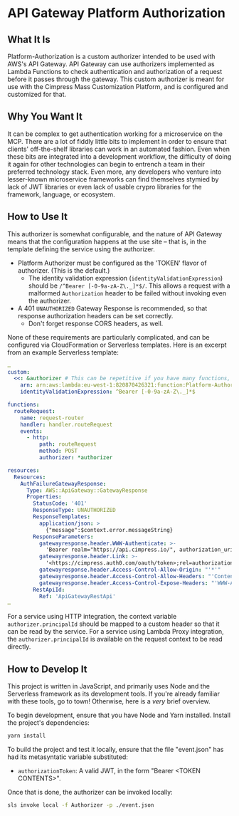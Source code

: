 # API Gateway Platform Authorization

## What It Is

Platform-Authorization is a custom authorizer intended to be used with AWS's API Gateway. API Gateway can use authorizers implemented as Lambda Functions to check authentication and authorization of a request before it passes through the gateway. This custom authorizer is meant for use with the Cimpress Mass Customization Platform, and is configured and customized for that.

## Why You Want It

It can be complex to get authentication working for a microservice on the MCP. There are a lot of fiddly little bits to implement in order to ensure that clients' off-the-shelf libraries can work in an automated fashion. Even when these bits are integrated into a development workflow, the difficulty of doing it again for other technologies can begin to entrench a team in their preferred technology stack. Even more, any developers who venture into lesser-known microservice frameworks can find themselves stymied by lack of JWT libraries or even lack of usable crypro libraries for the framework, language, or ecosystem.

## How to Use It

This authorizer is somewhat configurable, and the nature of API Gateway means that the configuration happens at the use site – that is, in the template defining the service using the authorizer.

- Platform Authorizer must be configured as the 'TOKEN' flavor of authorizer. (This is the default.)
  - The identity validation expression (`identityValidationExpression`) should be `/^Bearer [-0-9a-zA-Z\._]*$/`. This allows a request with a malformed `Authorization` header to be failed without invoking even the authorizer.
- A 401 `UNAUTHORIZED` Gateway Response is recommended, so that response authorization headers can be set correctly.
  - Don't forget response CORS headers, as well.

None of these requirements are particularly complicated, and can be configured via CloudFormation or Serverless templates.
Here is an excerpt from an example Serverless template:

```yaml
…
custom:
  <<: &authorizer # This can be repetitive if you have many functions, so use the YAML "anchor" feature.
    arn: arn:aws:lambda:eu-west-1:820870426321:function:Platform-Authorization-public-Authorizer
    identityValidationExpression: ^Bearer [-0-9a-zA-Z\._]*$

functions:
  routeRequest:
    name: request-router
    handler: handler.routeRequest
    events:
      - http:
          path: routeRequest
          method: POST
          authorizer: *authorizer

resources:
  Resources:
    AuthFailureGatewayResponse:
      Type: AWS::ApiGateway::GatewayResponse
      Properties:
        StatusCode: '401'
        ResponseType: UNAUTHORIZED
        ResponseTemplates:
          application/json: >
            {"message":$context.error.messageString}
        ResponseParameters:
          gatewayresponse.header.WWW-Authenticate: >-
            'Bearer realm="https://api.cimpress.io/", authorization_uri="https://cimpress.auth0.com/oauth/token"'
          gatewayresponse.header.Link: >-
            '<https://cimpress.auth0.com/oauth/token>;rel=authorization_uri'
          gatewayresponse.header.Access-Control-Allow-Origin: "'*'"
          gatewayresponse.header.Access-Control-Allow-Headers: "'Content-Type,Authorization'"
          gatewayresponse.header.Access-Control-Expose-Headers: "'WWW-Authenticate,Link'"
        RestApiId:
          Ref: 'ApiGatewayRestApi'
…
```

For a service using HTTP integration, the context variable `authorizer.principalId` should be mapped to a custom header so that it can be read by the service. For a service using Lambda Proxy integration, the `authorizer.principalId` is available on the request context to be read directly.

## How to Develop It

This project is written in JavaScript, and primarily uses Node and the Serverless framework as its development tools. If you're already familiar with these tools, go to town! Otherwise, here is a _very_ brief overview.

To begin development, ensure that you have Node and Yarn installed. Install the project's dependencies:

```bash
yarn install
```

To build the project and test it locally, ensure that the file "event.json" has had its metasyntatic variable substituted:

- `authorizationToken`: A valid JWT, in the form "Bearer \<TOKEN CONTENTS>".

Once that is done, the authorizer can be invoked locally:

```bash
sls invoke local -f Authorizer -p ./event.json
```
